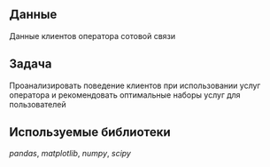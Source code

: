 ## Данные

Данные клиентов оператора сотовой связи

## Задача

Проанализировать поведение клиентов при использовании услуг оператора и рекомендовать оптимальные наборы услуг для пользователей

## Используемые библиотеки
*pandas*, *matplotlib*, *numpy*, *scipy*
